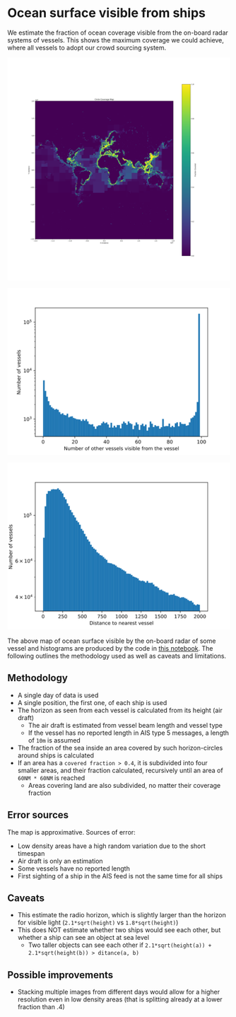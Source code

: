 # Ocean surface visible from ships

We estimate the fraction of ocean coverage visible from the on-board radar systems of vessels. This shows the maximum coverage we could achieve, where all vessels to adopt our crowd sourcing system.

![Ocean visibility](horizon-coverage.svg)

![Number of vessels seeing a vessel](number-of-visible-vessels-histogram.svg)

![Distance to nearest other vessel](distance-to-nearest-vessel-histogram.svg)

The above map of ocean surface visible by the on-board radar of some vessel and histograms are produced by the code in [this notebook](CoverageMap.ipynb). The following outlines the methodology used as well as caveats and limitations.

## Methodology

* A single day of data is used
* A single position, the first one, of each ship is used
* The horizon as seen from each vessel is calculated from its height (air draft)
  * The air draft is estimated from vessel beam length and vessel type
  * If the vessel has no reported length in AIS type 5 messages, a length of `10m` is assumed
* The fraction of the sea inside an area covered by such horizon-circles around ships is calculated
* If an area has a `covered fraction > 0.4`, it is subdivided into four smaller areas, and their fraction calculated, recursively until an area of `60NM * 60NM` is reached
  * Areas covering land are also subdivided, no matter their coverage fraction

## Error sources
The map is approximative. Sources of error:

* Low density areas have a high random variation due to the short timespan
* Air draft is only an estimation
* Some vessels have no reported length
* First sighting of a ship in the AIS feed is not the same time for all ships

## Caveats

* This estimate the radio horizon, which is slightly larger than the horizon for visible light (`2.1*sqrt(height)` vs `1.8*sqrt(height)`)
* This does NOT estimate whether two ships would see each other, but whether a ship can see an object at sea level
  * Two taller objects can see each other if `2.1*sqrt(height(a)) + 2.1*sqrt(height(b)) > ditance(a, b)`

## Possible improvements

* Stacking multiple images from different days would allow for a higher resolution even in low density areas (that is splitting already at a lower fraction than .4)
